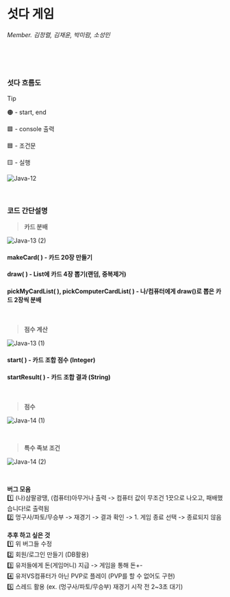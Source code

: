 ﻿# 섯다 게임
###### Member. 김정렬, 김재윤, 박미람, 소성민

<br/>
<br/>

### 섯다 흐름도
> [!TIP]
> 🟠 - start, end
>
> 🟩 - console 출력
> 
> 🟦 - 조건문
> 
> 🟨 - 실행

![Java-12](https://github.com/encore-full-stack-5/gambling-git/assets/125454927/06ca4a38-316f-4463-8ea8-dba1b3f12c2d)

<br/>

### 코드 간단설명

> **카드 분배**
> 
![Java-13 (2)](https://github.com/encore-full-stack-5/gambling-git/assets/125454927/a621febd-4e05-4c46-94fa-eb5b0b601371)
#### makeCard( ) - 카드 20장 만들기
#### draw( ) - List에 카드 4장 뽑기(랜덤, 중복제거)
#### pickMyCardList( ), pickComputerCardList( ) - 나/컴퓨터에게 draw()로 뽑은 카드 2장씩 분배

<br/>

> **점수 계산**
> 
![Java-13 (1)](https://github.com/encore-full-stack-5/gambling-git/assets/125454927/c255577b-2370-47d4-9b4f-1edfb7f905ed)
#### start( ) - 카드 조합 점수 (Integer)
#### startResult( ) - 카드 조합 결과 (String)

<br/>

> **점수**
> 
![Java-14 (1)](https://github.com/encore-full-stack-5/gambling-git/assets/125454927/1fdf1db2-92de-42c7-abf8-d93df397a9c9)

<br/>

> **특수 족보 조건**
> 
![Java-14 (2)](https://github.com/encore-full-stack-5/gambling-git/assets/125454927/74223093-b82a-4df2-a289-82cab0023416)

<br/>

**버그 모음**
<br/>
1️⃣ (나)삼팔광땡, (컴퓨터)아무거나 출력 -> 컴퓨터 값이 무조건 1끗으로 나오고, 패배했습니다!로 출력됨
<br/>
2️⃣ 멍구사/파토/무승부 -> 재경기 -> 결과 확인 -> 1. 게임 종료 선택 -> 종료되지 않음
<br/>
<br/>
**추후 하고 싶은 것**
<br/>
1️⃣ 위 버그들 수정
<br/>
2️⃣ 회원/로그인 만들기 (DB활용)
<br/>
3️⃣ 유저들에게 돈(게임머니) 지급 -> 게임을 통해 돈+-
<br/>
4️⃣ 유저VS컴퓨터가 아닌 PVP로 플레이 (PVP를 할 수 없어도 구현)
<br/>
5️⃣ 스레드 활용 (ex. (멍구사/파토/무승부) 재경기 시작 전 2~3초 대기)

